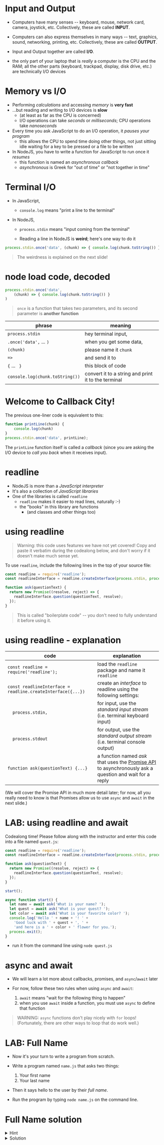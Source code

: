 # Input and Output

* Computers have many senses -- keyboard, mouse, network card, camera, joystick, etc. Collectively, these are called **INPUT**.

* Computers can also express themselves in many ways -- text, graphics, sound, networking, printing, etc. Collectively, these are called **OUTPUT**.

* Input and Output together are called **I/O**.

* the only part of your laptop that is *really* a computer is the CPU and the RAM; all the other parts (keyboard, trackpad, display, disk drive, etc.) are technically I/O devices 

# Memory vs I/O

* Performing *calculations* and accessing *memory* is **very fast**
* ...but reading and writing to I/O devices is **slow**
    * (at least as far as the CPU is concerned)
    * I/O operations can take *seconds* or *milliseconds*; CPU operations take *nanoseconds*
* Every time you ask JavaScript to do an I/O operation, it *pauses your program*
  * this allows the CPU to spend time doing other things, not just sitting idle waiting for a key to be pressed or a file to be written
* In NodeJS, you have to write a function for JavaScript to run once it *resumes*
    * this function is named an *asynchronous callback*
    * *asynchronous* is Greek for "out of time" or "not together in time"

# Terminal I/O

* In JavaScript,
    * `console.log` means "print a line to the terminal"

* In NodeJS,
    * `process.stdin` means "input coming from the terminal"

    * Reading a line in NodeJS is **weird**; here's one way to do it

```js
process.stdin.once('data', (chunk) => { console.log(chunk.toString()) } )
```

> The weirdness is explained on the next slide!

# node load code, decoded

```js
process.stdin.once('data',
    (chunk) => { console.log(chunk.toString()) }
)
```

> `once` is a function that takes two parameters,
> and its second parameter is **another function**

|phrase|meaning|
|---|---|
| `process.stdin`        | hey terminal input, |
| `.once('data',` ... `)`  | when you get some data, |
| `(chunk)`              | please name it `chunk` |
| ` => `                 | and send it to |
| ` { ` ... ` }`         | this block of code |
| `console.log(chunk.toString())`   | convert it to a string and print it to the terminal |

# Welcome to Callback City!

The previous one-liner code is equivalent to this:

```js
function printLine(chunk) { 
    console.log(chunk) 
}
process.stdin.once('data', printLine);
```

The `printLine` function itself is called a *callback* 
(since you are asking the I/O device to *call you back* when it receives input).

# readline

* NodeJS is more than a *JavaScript interpreter*
* It's also a collection of *JavaScript libraries*
* One of the libraries is called `readline`
    * `readline` makes it easier to read lines, naturally :-)
    * the "books" in this library are functions
      * (and classes and other things too)

# using readline

> Warning: this code uses features we have not yet covered! Copy and paste it verbatim during the codealong below, and don't worry if it doesn't make much sense yet.

To use `readline`, include the following lines in the top of your source file:

```javascript
const readline = require('readline');
const readlineInterface = readline.createInterface(process.stdin, process.stdout);

function ask(questionText) {
  return new Promise((resolve, reject) => {
    readlineInterface.question(questionText, resolve);
  });
}
```

> This is called "boilerplate code" -- you don't need to fully understand it before using it.

# using readline - explanation

| code                                                        | explanation                                                                                                                             |
|-------------------------------------------------------------|-----------------------------------------------------------------------------------------------------------------------------------------|
| `const readline = require('readline');`                     | load the `readline` package and name it `readline`                                                                                      |
| `const readlineInterface = readline.createInterface({...})` | create an *interface* to readline using the following settings:                                                                         |
| `  process.stdin,`                                | for input, use the *standard input stream* (i.e. terminal keyboard input)                                                               |
| `  process.stdout`                               | for output, use the *standard output stream* (i.e. terminal console output)                                                             |
| `function ask(questionText) {...}`                          | a function named *ask* that uses the [Promise API](https://developer.mozilla.org/en-US/docs/Web/JavaScript/Guide/Using_promises) to asynchronously ask a question and wait for a reply |

(We will cover the Promise API in much more detail later; for now, all you really need to know is that Promises allow us to use `async` and `await` in the next slide.)

# LAB: using readline and await

Codealong time! Please follow along with the instructor and enter this code into a file named `quest.js`:

```javascript
const readline = require('readline');
const readlineInterface = readline.createInterface(process.stdin, process.stdout);

function ask(questionText) {
  return new Promise((resolve, reject) => {
    readlineInterface.question(questionText, resolve);
  });
}

start();

async function start() {
  let name = await ask('What is your name? ');
  let quest = await ask('What is your quest? ');
  let color = await ask('What is your favorite color? ');
  console.log('Hello ' + name + '! ' +
    'Good luck with ' + quest + ', ' +
    'and here is a ' + color + ' flower for you.');
  process.exit();
}
```

* run it from the command line using `node quest.js`

# async and await

* We will learn a lot more about callbacks, promises, and `async`/`await` later
* For now, follow these two rules when using `async` and `await`:

    1. `await` means "wait for the following thing to happen"
    2. when you use `await` inside a function, you must use `async` to define that function

> WARNING: `async` functions don't play nicely with `for` loops! (Fortunately, there are other ways to loop that do work well.)

# LAB: Full Name

* Now it's your turn to write a program from scratch.
* Write a program named `name.js` that asks two things:
  1. Your first name
  2. Your last name
* Then it says hello to the user by their *full name*.

* Run the program by typing `node name.js` on the command line.

# Full Name solution

<details>
<summary>Hint</summary>
<div>
You may want to use `readline` and the `ask()` function.

```js
const readline = require('readline');
const readlineInterface = readline.createInterface(process.stdin, process.stdout);

function ask(questionText) {
  return new Promise((resolve, reject) => {
    readlineInterface.question(questionText, resolve);
  });
}
```

</div>
</details>

<details>
<summary>Solution</summary>
<div>

```js
const readline = require('readline');
const readlineInterface = readline.createInterface(process.stdin, process.stdout);

function ask(questionText) {
  return new Promise((resolve, reject) => {
    readlineInterface.question(questionText, resolve);
  });
}

async function fullName() {
  let firstName = await ask("What is your first name? ")
  let lastName = await ask("What is your last name? ")

  console.log("Hello, " + firstName + " " + lastName + "!")
}

fullName()
```

</div>
</details>